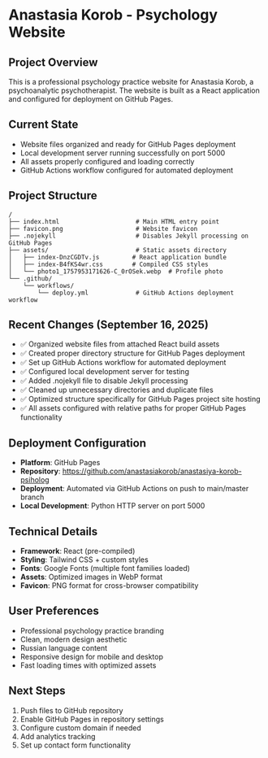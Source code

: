 # Anastasia Korob - Psychology Website

## Project Overview
This is a professional psychology practice website for Anastasia Korob, a psychoanalytic psychotherapist. The website is built as a React application and configured for deployment on GitHub Pages.

## Current State
- Website files organized and ready for GitHub Pages deployment
- Local development server running successfully on port 5000
- All assets properly configured and loading correctly
- GitHub Actions workflow configured for automated deployment

## Project Structure
```
/
├── index.html                     # Main HTML entry point  
├── favicon.png                    # Website favicon
├── .nojekyll                      # Disables Jekyll processing on GitHub Pages
├── assets/                        # Static assets directory
│   ├── index-DnzCGDTv.js         # React application bundle
│   ├── index-B4fKS4wr.css        # Compiled CSS styles
│   └── photo1_1757953171626-C_0rOSek.webp  # Profile photo
└── .github/
    └── workflows/
        └── deploy.yml             # GitHub Actions deployment workflow
```

## Recent Changes (September 16, 2025)
- ✅ Organized website files from attached React build assets
- ✅ Created proper directory structure for GitHub Pages deployment
- ✅ Set up GitHub Actions workflow for automated deployment  
- ✅ Configured local development server for testing
- ✅ Added .nojekyll file to disable Jekyll processing
- ✅ Cleaned up unnecessary directories and duplicate files
- ✅ Optimized structure specifically for GitHub Pages project site hosting
- ✅ All assets configured with relative paths for proper GitHub Pages functionality

## Deployment Configuration
- **Platform**: GitHub Pages
- **Repository**: https://github.com/anastasiakorob/anastasiya-korob-psiholog
- **Deployment**: Automated via GitHub Actions on push to main/master branch
- **Local Development**: Python HTTP server on port 5000

## Technical Details
- **Framework**: React (pre-compiled)
- **Styling**: Tailwind CSS + custom styles
- **Fonts**: Google Fonts (multiple font families loaded)
- **Assets**: Optimized images in WebP format
- **Favicon**: PNG format for cross-browser compatibility

## User Preferences
- Professional psychology practice branding
- Clean, modern design aesthetic
- Russian language content
- Responsive design for mobile and desktop
- Fast loading times with optimized assets

## Next Steps
1. Push files to GitHub repository
2. Enable GitHub Pages in repository settings
3. Configure custom domain if needed
4. Add analytics tracking
5. Set up contact form functionality